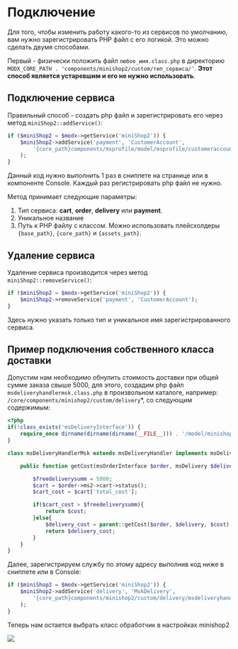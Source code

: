 # Подключение

Для того, чтобы изменить работу какого-то из сервисов по умолчанию, вам нужно зарегистрировать PHP файл с его логикой.
Это можно сделать двумя способами.

Первый - физически положить файл `любое_имя.class.php` в директорию `MODX_CORE_PATH . 'components/minishop2/custom/тип_сервиса/'`.
**Этот способ является устаревшим и его не нужно использовать**.

## Подключение сервиса

Правильный способ - создать php файл и зарегистрировать его через метод `miniShop2::addService()`:

``` php
if ($miniShop2 = $modx->getService('miniShop2')) {
    $miniShop2->addService('payment', 'CustomerAccount',
        '{core_path}components/msprofile/model/msprofile/customeraccount.class.php'
    );
}
```

Данный код нужно выполнить 1 раз в сниппете на странице или в компоненте Console. Каждый раз регистрировать php файл не нужно.

Метод принимает следующие параметры:

1. Тип сервиса: **cart**, **order**, **delivery** или **payment**.
2. Уникальное название
3. Путь к PHP файлу с классом. Можно использовать плейсхолдеры `{base_path}`, `{core_path}` и `{assets_path}`.

## Удаление сервиса

Удаление сервиса производится через метод `miniShop2::removeService()`:

``` php
if ($miniShop2 = $modx->getService('miniShop2')) {
    $miniShop2->removeService('payment', 'CustomerAccount');
}
```

Здесь нужно указать только тип и уникальное имя зарегистрированного сервиса.

## Пример подключения собственного класса доставки

Допустим нам необходимо обнулить стоимость доставки при общей сумме заказа свыше 5000, для этого, создадим php файл `msdeliveryhandlermsk.class.php` в произвольном каталоге, например: `/core/components/minishop2/custom/delivery`*, со следующим содержимым:

``` php
<?php
if(!class_exists('msDeliveryInterface')) {
    require_once dirname(dirname(dirname(__FILE__))) . '/model/minishop2/msdeliveryhandler.class.php';
}

class msDeliveryHandlerMsk extends msDeliveryHandler implements msDeliveryInterface{

    public function getCost(msOrderInterface $order, msDelivery $delivery, $cost = 0) {

        $freedeliverysumm = 5000;
        $cart = $order->ms2->cart->status();
        $cart_cost = $cart['total_cost'];

        if($cart_cost > $freedeliverysumm){
            return $cost;
        }else{
            $delivery_cost = parent::getCost($order, $delivery, $cost);
            return $delivery_cost;
        }
    }
}
```

Далее, зарегистрируем службу по этому адресу выполнив код ниже в сниппете или в Console:

``` php
if ($miniShop2 = $modx->getService('miniShop2')) {
    $miniShop2->addService('delivery', 'MskDelivery',
        '{core_path}components/minishop2/custom/delivery/msdeliveryhandlermsk.class.php'
    );
}
```

Теперь нам остается выбрать класс обработчик в настройках minishop2

[![](https://file.modx.pro/files/5/a/d/5ad467e41a21922d0ab6bbf7e41e1627s.jpg)](https://file.modx.pro/files/5/a/d/5ad467e41a21922d0ab6bbf7e41e1627.png)
